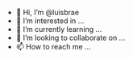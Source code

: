 - 👋 Hi, I’m @luisbrae
- 👀 I’m interested in ...
- 🌱 I’m currently learning ...
- 💞️ I’m looking to collaborate on ...
- 📫 How to reach me ...

<!---
luisbrae/luisbrae is a ✨ special ✨ repository because its `README.md` (this file) appears on your GitHub profile.
You can click the Preview link to take a look at your changes.
--->
